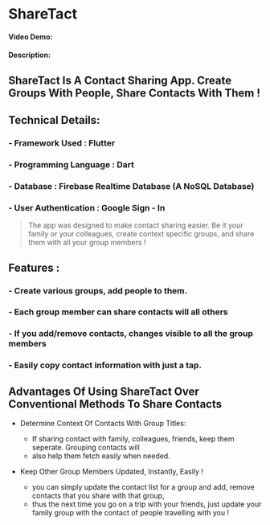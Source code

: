 # ShareTact
#### Video Demo:  <URL HERE>
#### Description:


## ShareTact Is A Contact Sharing App. Create Groups With People, Share Contacts With Them !

## Technical Details:
### - Framework Used : Flutter
### - Programming Language : Dart
### - Database : Firebase Realtime Database (A NoSQL Database)
### - User Authentication : Google Sign - In



> The app was designed to make contact sharing easier. Be it your family or your colleagues,
> create context specific groups, and share them with all your group members !



## Features :
### - Create various groups, add people to them.

### - Each group member can share contacts will all others

### - If you add/remove contacts, changes visible to all the group members

### - Easily copy contact information with just a tap.

## Advantages Of Using ShareTact Over Conventional Methods To Share Contacts

   - Determine Context Of Contacts With Group Titles:
     - If sharing contact with family, colleagues, friends, keep them seperate. Grouping contacts will
     - also help them fetch easily when needed.

   - Keep Other Group Members Updated, Instantly, Easily !
     - you can simply update the contact list for a group and add, remove contacts that you share with that group,
     - thus the next time you go on a trip with your friends, just update your family group with the contact of people travelling with you !


